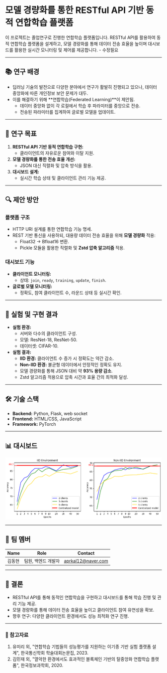 # 모델 경량화를 통한 RESTful API 기반 동적 연합학습 플랫폼

이 프로젝트는 졸업연구로 진행한 연합학습 플랫폼입니다.
RESTful API를 활용하여 동적 연합학습 플랫폼을 설계하고, 모델 경량화를 통해 데이터 전송 효율을 높이며 대시보드를 활용한 실시간 모니터링 및 제어를 제공합니다. - 수정필요

---

## 📚 연구 배경
- 딥러닝 기술의 발전으로 다양한 분야에서 연구가 활발히 진행되고 있으나, 데이터 중앙화에 따른 개인정보 보안 문제가 대두.
- 이를 해결하기 위해 **연합학습(Federated Learning)**이 제안됨.
  - 데이터 중앙화 없이 각 로컬에서 학습 후 파라미터를 중앙으로 전송.
  - 전송된 파라미터를 집계하여 글로벌 모델을 업데이트.

---

## 🎯 연구 목표
1. **RESTful API 기반 동적 연합학습 구현:**
   - 클라이언트의 자유로운 참여와 이탈 지원.
2. **모델 경량화를 통한 전송 효율 개선:**
   - JSON 대신 직렬화 및 압축 방식을 활용.
3. **대시보드 설계:**
   - 실시간 학습 상태 및 클라이언트 관리 기능 제공.

---

## 🔍 제안 방안
### 플랫폼 구조
- HTTP URI 설계를 통한 연합학습 기능 명세.
- REST 기반 통신을 사용하되, 대용량 데이터 전송 효율을 위해 **모델 경량화** 적용:
  - Float32 → Bfloat16 변환.
  - Pickle 모듈을 활용한 직렬화 및 **Zstd 압축 알고리즘** 적용.

### 대시보드 기능
- **클라이언트 모니터링:**
  - 상태: `join`, `ready`, `training`, `update`, `finish`.
- **글로벌 모델 모니터링:**
  - 정확도, 참여 클라이언트 수, 라운드 상태 등 실시간 확인.

---

## 🧪 실험 및 구현 결과
- **실험 환경:**
  - 서버와 다수의 클라이언트 구성.
  - 모델: ResNet-18, ResNet-50.
  - 데이터셋: CIFAR-10.
- **실험 결과:**
  - **IID 환경:** 클라이언트 수 증가 시 정확도는 약간 감소.
  - **Non-IID 환경:** 불균형 데이터에서 안정적인 정확도 유지.
  - 모델 경량화를 통해 JSON 대비 약 **93% 용량 감소**.
  - Zstd 알고리즘 적용으로 압축 시간과 효율 간의 최적화 달성.

---

## 🛠 기술 스택
- **Backend:** Python, Flask, web socket
- **Frontend:** HTML/CSS, JavaScript
- **Framework:** PyTorch

---

## 📊 대시보드
![Dashboard Preview](https://github.com/aprkal12/fedlearn/blob/master/output.png?raw=true)

---

## 👥 팀 멤버
| Name      | Role            | Contact               |
|-----------|-----------------|-----------------------|
| 김동현    | 팀원, 백엔드 개발자 | aprkal12@naver.com |

---

## 📢 결론
- RESTful API를 통해 동적인 연합학습을 구현하고 대시보드를 통해 학습 진행 및 관리 기능 제공.
- 모델 경량화를 통해 데이터 전송 효율을 높이고 클라이언트 참여 유연성을 확보.
- 향후 연구: 다양한 클라이언트 환경에서도 성능 최적화 연구 진행.

---

### 📎 참고자료
1. 유미리 외, "연합학습 기법들의 성능평가를 지원하는 이기종 기반 실험 플랫폼 설계", 한국통신학회 학술대회논문집, 2023.
2. 김민재 외, "열악한 환경에서도 효과적인 블록체인 기반의 탈중앙화 연합학습 플랫폼", 한국정보과학회, 2020.
